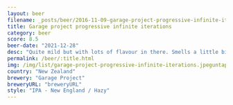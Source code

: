 ```yaml
---
layout: beer
filename: _posts/beer/2016-11-09-garage-project-progressive-infinite-iterations.md
title: Garage project progressive infinite iterations
category: beer
score: 8.5
beer-date: "2021-12-28"
desc: "Quite mild but with lots of flavour in there. Smells a little bit yeasty but I can’t taste it. Just keeps getting better as I drink it"
permalink: /beer/:title.html
img: /img/list/garage-project-progressive-infinite-iterations.jpeguntappd: "https://untappd.com/b/garage-project-progressive-infinite-iterations/4419719"
country: "New Zealand"
brewery: "Garage Project"
breweryURL: "breweryURL"
style: "IPA - New England / Hazy"
---
```

